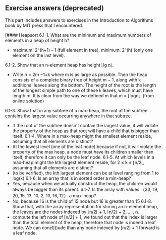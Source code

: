 ## Exercise answers (deprecated)
This part includes answers to exercises in the Introduction to Algorithms book by MIT press that I encountered.


[#### Heapsort
6.1-1. What are the minimum and maximum numbers of elements in a heap of
height h?
- maximum: 2^(h+1) - 1 (full element in tree), minimum: 2^(h) (only one element on the last level).

6.1-2. Show that an n-element heap has height ⌊lg n⌊.
- Write n = 2m −1+k where m is as large as possible. Then the heap consists
  of a complete binary tree of height m − 1, along with k additional leaves along
  the bottom. The height of the root is the length of the longest simple path to
  one of these k leaves, which must have length m. It is clear from the way we
  defined m that m = ⌊logn⌊. (from online solution)

6.1-3.
  Show that in any subtree of a max-heap, the root of the subtree contains
  the largest value occurring anywhere in that subtree.
- If the root of the subtree doesn't contain the largest value, it will violate the property of
the heap as that root will have a child that is bigger than itself.
6.1-4.
  Where in a max-heap might the smallest element reside, assuming that
  all elements are distinct?
- At the lowest level (one of the leaf node) because if not, it will violate the property
of the max heap, a node must have its children smaller than itself, therefore it can only be the leaf node.
  6.1-5.
  At which levels in a max-heap might the kth largest element reside, for 2
  ≤ k ≤ ⌊n/2⌊, assuming that all elements are distinct?
- (to be verified), the kth largest element can be at level ranging from 1 to log(k)
  6.1-6.
  Is an array that is in sorted order a min-heap?
- Yes, because when we actually construct the heap, the children would always be bigger than its parent.
  6.1-7.
  Is the array with values 〈33, 19, 20, 15, 13, 10, 2, 13, 16, 12〉 a max-heap?
- No, because 16 is the child of 15 node but 16 is greater than 15
  6.1-8.
  Show that, with the array representation for storing an n-element heap,
  the leaves are the nodes indexed by ⌊n/2⌊ + 1, ⌊n/2⌊ + 2, … , n.
-  compute the left node of [n/2] + 1, we found out that the index is larger than the total element
of the heap, therefore that node is indeed a leaf node. We can concl]()ude than any node indexed by [n/2] + 1 forward is a leaf node.